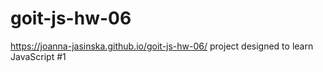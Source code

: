 # goit-js-hw-06

https://joanna-jasinska.github.io/goit-js-hw-06/
project designed to learn JavaScript #1
